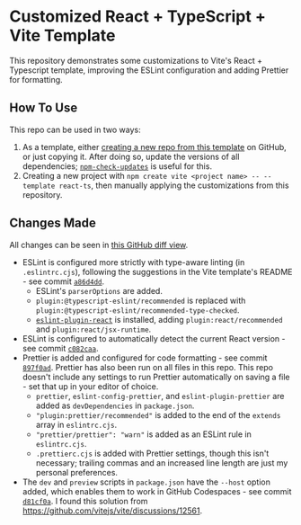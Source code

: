 # Customized React + TypeScript + Vite Template

This repository demonstrates some customizations to Vite's React + Typescript template, improving the ESLint configuration and adding Prettier for formatting.

## How To Use

This repo can be used in two ways:

1. As a template, either [creating a new repo from this template](https://docs.github.com/en/repositories/creating-and-managing-repositories/creating-a-repository-from-a-template) on GitHub, or just copying it. After doing so, update the versions of all dependencies; [`npm-check-updates`](https://www.npmjs.com/package/npm-check-updates) is useful for this.
2. Creating a new project with `npm create vite <project name> -- --template react-ts`, then manually applying the customizations from this repository.

## Changes Made

All changes can be seen in [this GitHub diff view](https://github.com/DylanSp/vite-react-ts-customized/compare/eca5a44767b3ac190ba551d64ec97cd3a6ddb61c...d81cf0a6afbc5770219ebefa8c7c4fd5367465a6).

- ESLint is configured more strictly with type-aware linting (in `.eslintrc.cjs`), following the suggestions in the Vite template's README - see commit [`a86d4dd`](https://github.com/DylanSp/vite-react-ts-customized/commit/a86d4dd09bb76aae912262c24bc8719b72824108).
  - ESLint's `parserOptions` are added.
  - `plugin:@typescript-eslint/recommended` is replaced with `plugin:@typescript-eslint/recommended-type-checked`.
  - [`eslint-plugin-react`](https://github.com/jsx-eslint/eslint-plugin-react) is installed, adding `plugin:react/recommended` and `plugin:react/jsx-runtime`.
- ESLint is configured to automatically detect the current React version - see commit [`c082caa`](https://github.com/DylanSp/vite-react-ts-customized/commit/c082caa8241d40a86718c1ff66b4925e77f7f476).
- Prettier is added and configured for code formatting - see commit [`897f0ad`](https://github.com/DylanSp/vite-react-ts-customized/commit/897f0ad7afcbfc2345296c0be2c31b51f0830969). Prettier has also been run on all files in this repo. This repo doesn't include any settings to run Prettier automatically on saving a file - set that up in your editor of choice.
  - `prettier`, `eslint-config-prettier`, and `eslint-plugin-prettier` are added as `devDependencies` in `package.json`.
  - `"plugin:prettier/recommended"` is added to the end of the `extends` array in `eslintrc.cjs`.
  - `"prettier/prettier": "warn"` is added as an ESLint rule in `eslintrc.cjs`.
  - `.prettierc.cjs` is added with Prettier settings, though this isn't necessary; trailing commas and an increased line length are just my personal preferences.
- The `dev` and `preview` scripts in `package.json` have the `--host` option added, which enables them to work in GitHub Codespaces - see commit [`d81cf0a`](https://github.com/DylanSp/vite-react-ts-customized/commit/d81cf0a6afbc5770219ebefa8c7c4fd5367465a6). I found this solution from https://github.com/vitejs/vite/discussions/12561.
